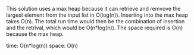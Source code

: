 This solution uses a max heap because it can retrieve and remvove the largest element
from the input list in O(log(n)). Inserting into the max heap takes O(n). The total
run time would then be the combination of insertion and the retrival, which would be
O(n*log(n)). The space required is O(n) because the max heap.

time: O(n*log(n))
space: O(n)
